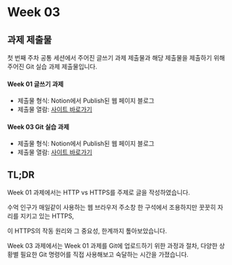 # Week 03



## 과제 제출물

첫 번째 주차 공통 세션에서 주어진 글쓰기 과제 제출물과
해당 제출물을 제출하기 위해 주어진 Git 실습 과제 제출물입니다.



#### Week 01 글쓰기 과제

* 제출물 형식: Notion에서 Publish된 웹 페이지 블로그
* 제출물 열람: [사이트 바로가기](https://rerincislab.notion.site/httpvshttps?source=copy_link)





#### Week 03 Git 실습 과제

* 제출물 형식: Notion에서 Publish된 웹 페이지 블로그
* 제출물 열람: [사이트 바로가기](https://rerincislab.notion.site/github?source=copy_link)





## TL;DR

Week 01 과제에서는 HTTP vs HTTPS를 주제로 글을 작성하였습니다.

수억 인구가 매일같이 사용하는 웹 브라우저 주소창 한 구석에서 조용하지만 꿋꿋히 자리를 지키고 있는 HTTPS,

이 HTTPS의 작동 원리와 그 중요성, 한계까지 톺아보았습니다.



Week 03 과제에서는 Week 01 과제를 Git에 업로드하기 위한 과정과 절차, 다양한 상황별 필요한 Git 명령어를 직접 사용해보고 숙달하는 시간을 가졌습니다.

